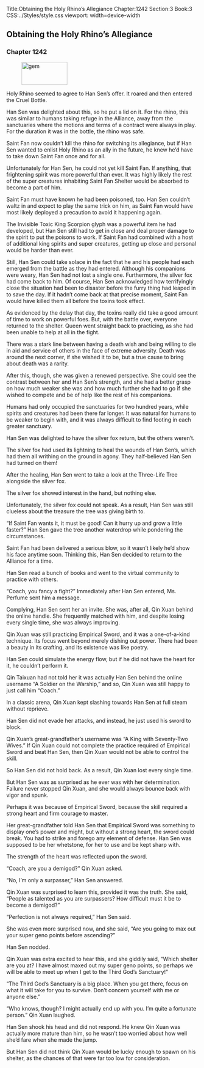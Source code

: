 Title:Obtaining the Holy Rhino’s Allegiance 
Chapter:1242 
Section:3 
Book:3 
CSS:../Styles/style.css 
viewport: width=device-width
  
## Obtaining the Holy Rhino’s Allegiance
### Chapter 1242 
<figure>
	<img src="../Images/gem.gif" alt="gem" id="gem" width="120" height="60" />
</figure>
  

  
  Holy Rhino seemed to agree to Han Sen’s offer. It roared and then entered the Cruel Bottle.

Han Sen was delighted about this, so he put a lid on it. For the rhino, this was similar to humans taking refuge in the Alliance, away from the sanctuaries where the motions and terms of a contract were always in play. For the duration it was in the bottle, the rhino was safe.

Saint Fan now couldn’t kill the rhino for switching its allegiance, but if Han Sen wanted to enlist Holy Rhino as an ally in the future, he knew he’d have to take down Saint Fan once and for all.

Unfortunately for Han Sen, he could not yet kill Saint Fan. If anything, that frightening spirit was more powerful than ever. It was highly likely the rest of the super creatures inhabiting Saint Fan Shelter would be absorbed to become a part of him.

Saint Fan must have known he had been poisoned, too. Han Sen couldn’t waltz in and expect to play the same trick on him, as Saint Fan would have most likely deployed a precaution to avoid it happening again.

The Invisible Toxic King Scorpion glyph was a powerful item he had developed, but Han Sen still had to get in close and deal proper damage to the spirit to put the poisons to work. If Saint Fan had combined with a host of additional king spirits and super creatures, getting up close and personal would be harder than ever.

Still, Han Sen could take solace in the fact that he and his people had each emerged from the battle as they had entered. Although his companions were weary, Han Sen had not lost a single one. Furthermore, the silver fox had come back to him. Of course, Han Sen acknowledged how terrifyingly close the situation had been to disaster before the furry thing had leaped in to save the day. If it hadn’t come back at that precise moment, Saint Fan would have killed them all before the toxins took effect.

As evidenced by the delay that day, the toxins really did take a good amount of time to work on powerful foes. But, with the battle over, everyone returned to the shelter. Queen went straight back to practicing, as she had been unable to help at all in the fight.

There was a stark line between having a death wish and being willing to die in aid and service of others in the face of extreme adversity. Death was around the next corner, if she wished it to be, but a true cause to bring about death was a rarity.

After this, though, she was given a renewed perspective. She could see the contrast between her and Han Sen’s strength, and she had a better grasp on how much weaker she was and how much further she had to go if she wished to compete and be of help like the rest of his companions.

Humans had only occupied the sanctuaries for two hundred years, while spirits and creatures had been there far longer. It was natural for humans to be weaker to begin with, and it was always difficult to find footing in each greater sanctuary.

Han Sen was delighted to have the silver fox return, but the others weren’t.

The silver fox had used its lightning to heal the wounds of Han Sen’s, which had them all writhing on the ground in agony. They half-believed Han Sen had turned on them!

After the healing, Han Sen went to take a look at the Three-Life Tree alongside the silver fox.

The silver fox showed interest in the hand, but nothing else.

Unfortunately, the silver fox could not speak. As a result, Han Sen was still clueless about the treasure the tree was giving birth to.

“If Saint Fan wants it, it must be good! Can it hurry up and grow a little faster?” Han Sen gave the tree another waterdrop while pondering the circumstances.

Saint Fan had been delivered a serious blow, so it wasn’t likely he’d show his face anytime soon. Thinking this, Han Sen decided to return to the Alliance for a time.

Han Sen read a bunch of books and went to the virtual community to practice with others.

“Coach, you fancy a fight?” Immediately after Han Sen entered, Ms. Perfume sent him a message.

Complying, Han Sen sent her an invite. She was, after all, Qin Xuan behind the online handle. She frequently matched with him, and despite losing every single time, she was always improving.

Qin Xuan was still practicing Empirical Sword, and it was a one-of-a-kind technique. Its focus went beyond merely dishing out power. There had been a beauty in its crafting, and its existence was like poetry.

Han Sen could simulate the energy flow, but if he did not have the heart for it, he couldn’t perform it.

Qin Taixuan had not told her it was actually Han Sen behind the online username “A Soldier on the Warship,” and so, Qin Xuan was still happy to just call him “Coach.”

In a classic arena, Qin Xuan kept slashing towards Han Sen at full steam without reprieve.

Han Sen did not evade her attacks, and instead, he just used his sword to block.

Qin Xuan’s great-grandfather’s username was “A King with Seventy-Two Wives.” If Qin Xuan could not complete the practice required of Empirical Sword and beat Han Sen, then Qin Xuan would not be able to control the skill.

So Han Sen did not hold back. As a result, Qin Xuan lost every single time.

But Han Sen was as surprised as he ever was with her determination. Failure never stopped Qin Xuan, and she would always bounce back with vigor and spunk.

Perhaps it was because of Empirical Sword, because the skill required a strong heart and firm courage to master.

Her great-grandfather told Han Sen that Empirical Sword was something to display one’s power and might, but without a strong heart, the sword could break. You had to strike and forego any element of defense. Han Sen was supposed to be her whetstone, for her to use and be kept sharp with.

The strength of the heart was reflected upon the sword.

“Coach, are you a demigod?” Qin Xuan asked.

“No, I’m only a surpasser,” Han Sen answered.

Qin Xuan was surprised to learn this, provided it was the truth. She said, “People as talented as you are surpassers? How difficult must it be to become a demigod?”

“Perfection is not always required,” Han Sen said.

She was even more surprised now, and she said, “Are you going to max out your super geno points before ascending?”

Han Sen nodded.

Qin Xuan was extra excited to hear this, and she giddily said, “Which shelter are you at? I have almost maxed out my super geno points, so perhaps we will be able to meet up when I get to the Third God’s Sanctuary!”

“The Third God’s Sanctuary is a big place. When you get there, focus on what it will take for you to survive. Don’t concern yourself with me or anyone else.”

“Who knows, though? I might actually end up with you. I’m quite a fortunate person.” Qin Xuan laughed.

Han Sen shook his head and did not respond. He knew Qin Xuan was actually more mature than him, so he wasn’t too worried about how well she’d fare when she made the jump.

But Han Sen did not think Qin Xuan would be lucky enough to spawn on his shelter, as the chances of that were far too low for consideration.

